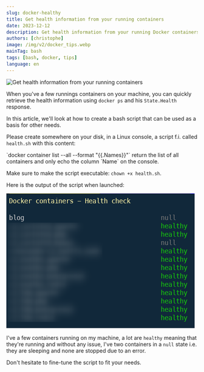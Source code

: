```yaml
---
slug: docker-healthy
title: Get health information from your running containers
date: 2023-12-12
description: Get health information from your running Docker containers instantly. This article shows a bash script using docker ps and docker inspect for quick checks.
authors: [christophe]
image: /img/v2/docker_tips.webp
mainTag: bash
tags: [bash, docker, tips]
language: en
---
```

![Get health information from your running containers](/img/v2/docker_tips.webp)

When you've a few runnings containers on your machine, you can quickly retrieve the health information using `docker ps` and his `State.Health` response.

In this article, we'll look at how to create a bash script that can be used as a basis for other needs.

<!-- truncate -->

Please create somewhere on your disk, in a Linux console, a script f.i. called `health.sh` with this content:

<Snippet filename="health.sh" source="./files/health.sh" />

<AlertBox variant="info" title="Get the list of all containers">
`docker container list --all --format "{{.Names}}"` return the list of all containers and only echo the column `Name` on the console.

</AlertBox>

Make sure to make the script executable: `chown +x health.sh`.

Here is the output of the script when launched:

![Docker health checks](./images/healthy.png)

I've a few containers running on my machine, a lot are `healthy` meaning that they're running and without any issue, I've two containers in a `null` state i.e. they are sleeping and none are stopped due to an error.

Don't hesitate to fine-tune the script to fit your needs.